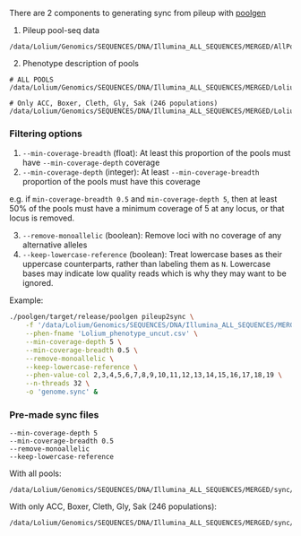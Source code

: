 There are 2 components to generating sync from pileup with [poolgen](https://github.com/jeffersonfparil/poolgen/)
1. Pileup pool-seq data
```
/data/Lolium/Genomics/SEQUENCES/DNA/Illumina_ALL_SEQUENCES/MERGED/AllPop_Weedomics.mpileup
```
2. Phenotype description of pools
```
# ALL POOLS
/data/Lolium/Genomics/SEQUENCES/DNA/Illumina_ALL_SEQUENCES/MERGED/Lolium_phenotype_uncut.csv

# Only ACC, Boxer, Cleth, Gly, Sak (246 populations)
/data/Lolium/Genomics/SEQUENCES/DNA/Illumina_ALL_SEQUENCES/MERGED/Lolium_phenotype_cut.csv
```

### Filtering options
1. `--min-coverage-breadth` (float): At least this proportion of the pools must have `--min-coverage-depth` coverage
2. `--min-coverage-depth` (integer): At least `--min-coverage-breadth` proportion of the pools must have this coverage

e.g. if `min-coverage-breadth 0.5` and `min-coverage-depth 5`, then at least 50% of the pools must have a minimum coverage of 5 at any locus, or that locus is removed.

3. `--remove-monoallelic` (boolean): Remove loci with no coverage of any alternative alleles
4. `--keep-lowercase-reference` (boolean): Treat lowercase bases as their uppercase counterparts, rather than labeling them as `N`. Lowercase bases may indicate low quality reads which is why they may want to be ignored.

Example:
```bash
./poolgen/target/release/poolgen pileup2sync \
    -f '/data/Lolium/Genomics/SEQUENCES/DNA/Illumina_ALL_SEQUENCES/MERGED/AllPop_Weedomics.mpileup' \
    --phen-fname 'Lolium_phenotype_uncut.csv' \
    --min-coverage-depth 5 \
    --min-coverage-breadth 0.5 \
    --remove-monoallelic \
    --keep-lowercase-reference \
    --phen-value-col 2,3,4,5,6,7,8,9,10,11,12,13,14,15,16,17,18,19 \
    --n-threads 32 \
    -o 'genome.sync' &
```

### Pre-made sync files
```
--min-coverage-depth 5
--min-coverage-breadth 0.5
--remove-monoallelic
--keep-lowercase-reference
```

With all pools:
```
/data/Lolium/Genomics/SEQUENCES/DNA/Illumina_ALL_SEQUENCES/MERGED/sync/genome.sync
```
With only ACC, Boxer, Cleth, Gly, Sak (246 populations):
```
/data/Lolium/Genomics/SEQUENCES/DNA/Illumina_ALL_SEQUENCES/MERGED/sync/cut_genome.sync
```